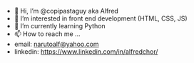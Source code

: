 - 👋 Hi, I’m @copipastaguy aka Alfred
- 👀 I’m interested in front end development (HTML, CSS, JS)
- 🌱 I’m currently learning Python
- 📫 How to reach me ...
- email: narutoalf@yahoo.com
- linkedin: https://www.linkedin.com/in/alfredchor/

<!---
copipastaguy/copipastaguy is a ✨ special ✨ repository because its `README.md` (this file) appears on your GitHub profile.
You can click the Preview link to take a look at your changes.
--->
